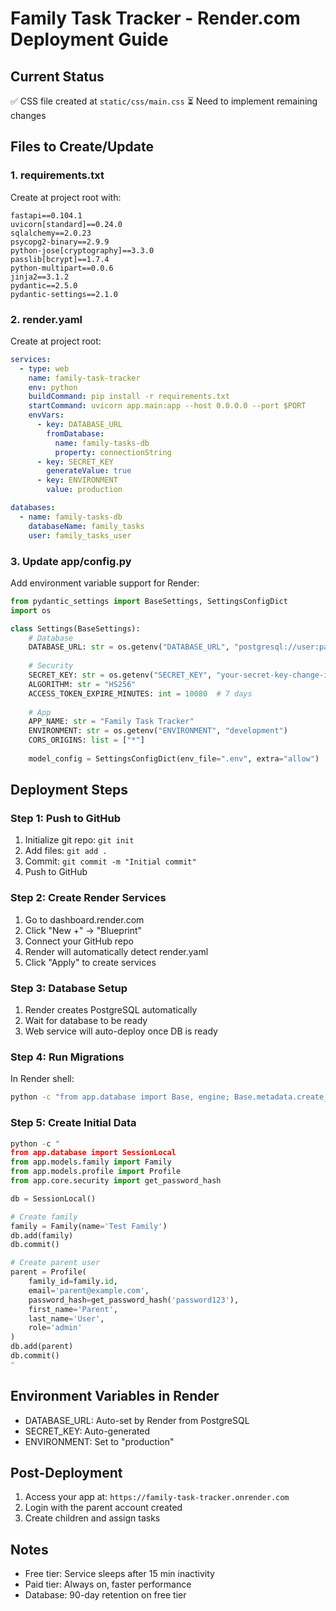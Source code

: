 # Family Task Tracker - Render.com Deployment Guide

## Current Status
✅ CSS file created at `static/css/main.css`
⏳ Need to implement remaining changes

## Files to Create/Update

### 1. requirements.txt
Create at project root with:
```
fastapi==0.104.1
uvicorn[standard]==0.24.0
sqlalchemy==2.0.23
psycopg2-binary==2.9.9
python-jose[cryptography]==3.3.0
passlib[bcrypt]==1.7.4
python-multipart==0.0.6
jinja2==3.1.2
pydantic==2.5.0
pydantic-settings==2.1.0
```

### 2. render.yaml
Create at project root:
```yaml
services:
  - type: web
    name: family-task-tracker
    env: python
    buildCommand: pip install -r requirements.txt
    startCommand: uvicorn app.main:app --host 0.0.0.0 --port $PORT
    envVars:
      - key: DATABASE_URL
        fromDatabase:
          name: family-tasks-db
          property: connectionString
      - key: SECRET_KEY
        generateValue: true
      - key: ENVIRONMENT
        value: production

databases:
  - name: family-tasks-db
    databaseName: family_tasks
    user: family_tasks_user
```

### 3. Update app/config.py
Add environment variable support for Render:
```python
from pydantic_settings import BaseSettings, SettingsConfigDict
import os

class Settings(BaseSettings):
    # Database
    DATABASE_URL: str = os.getenv("DATABASE_URL", "postgresql://user:pass@localhost:5432/family_tasks")
    
    # Security
    SECRET_KEY: str = os.getenv("SECRET_KEY", "your-secret-key-change-in-production")
    ALGORITHM: str = "HS256"
    ACCESS_TOKEN_EXPIRE_MINUTES: int = 10080  # 7 days
    
    # App
    APP_NAME: str = "Family Task Tracker"
    ENVIRONMENT: str = os.getenv("ENVIRONMENT", "development")
    CORS_ORIGINS: list = ["*"]
    
    model_config = SettingsConfigDict(env_file=".env", extra="allow")
```

## Deployment Steps

### Step 1: Push to GitHub
1. Initialize git repo: `git init`
2. Add files: `git add .`
3. Commit: `git commit -m "Initial commit"`
4. Push to GitHub

### Step 2: Create Render Services
1. Go to dashboard.render.com
2. Click "New +" → "Blueprint"
3. Connect your GitHub repo
4. Render will automatically detect render.yaml
5. Click "Apply" to create services

### Step 3: Database Setup
1. Render creates PostgreSQL automatically
2. Wait for database to be ready
3. Web service will auto-deploy once DB is ready

### Step 4: Run Migrations
In Render shell:
```bash
python -c "from app.database import Base, engine; Base.metadata.create_all(bind=engine)"
```

### Step 5: Create Initial Data
```python
python -c "
from app.database import SessionLocal
from app.models.family import Family
from app.models.profile import Profile
from app.core.security import get_password_hash

db = SessionLocal()

# Create family
family = Family(name='Test Family')
db.add(family)
db.commit()

# Create parent user
parent = Profile(
    family_id=family.id,
    email='parent@example.com',
    password_hash=get_password_hash('password123'),
    first_name='Parent',
    last_name='User',
    role='admin'
)
db.add(parent)
db.commit()
"
```

## Environment Variables in Render
- DATABASE_URL: Auto-set by Render from PostgreSQL
- SECRET_KEY: Auto-generated
- ENVIRONMENT: Set to "production"

## Post-Deployment
1. Access your app at: `https://family-task-tracker.onrender.com`
2. Login with the parent account created
3. Create children and assign tasks

## Notes
- Free tier: Service sleeps after 15 min inactivity
- Paid tier: Always on, faster performance
- Database: 90-day retention on free tier
